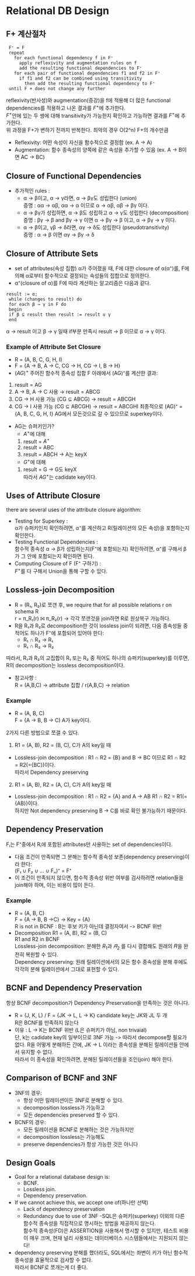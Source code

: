 # Relational DB Design
## F+ 계산절차
```
 F⁺ = F
 repeat
   for each functional dependency f in F⁺
     apply reflexivity and augmentation rules on f
     add the resulting functional dependencies to F⁺
   for each pair of functional dependencies f1 and f2 in F⁺
     if f1 and f2 can be combined using transitivity
       then add the resulting functional dependency to F⁺
 until F + does not change any further
```
reflexivity(반사성)와 augmentation(증강)을 f에 적용해 더 많은 functional dependencies를 적용하고 나온 결과를 $F^+$에 추가한다.<br>
$F^+$안에 있는 두 쌍에 대해 transitivity가 가능한지 확인하고 가능하면 결과를 $F^+$에 추가한다.<br>
위 과정을 F+가 변하기 전까지 반복한다. 최악의 경우 O(2^n) F+의 개수만큼 <br>
- Reflexivity: 어떤 속성이 자신을 함수적으로 결정함 (ex. A → A)
- Augmentation: 함수 종속성의 양쪽에 같은 속성을 추가할 수 있음 (ex. A → B이면 AC → BC)<br>
## Closure of Functional Dependencies
- 추가적인 rules :
  - α → β이고, α → γ라면, α → βγ도 성립한다 (union) <br>
    증명 : αα -> αβ, αα -> α 이므로 α -> αβ, αβ -> βγ 이다.
  - α → βγ가 성립하면, α → β도 성립하고 α → γ도 성립한다 (decomposition) <br>
    증명 : βγ -> β and βγ -> γ 이면 α -> βγ -> β 이고, α -> βγ -> γ 이다.
  - α → β이고, γβ → δ라면, αγ → δ도 성립한다 (pseudotransitivity) <br>
    증명 : α → β 이면 αγ -> βγ -> δ

## Closure of Attribute Sets
- set of attributes(속성 집합) α가 주어졌을 때, F에 대한 closure of α(α⁺)를, F에 의해 α로부터 함수적으로 결정되는 속성들의 집합으로 정의한다.
- α⁺(closure of α)를 F에 따라 계산하는 알고리즘은 다음과 같다.
``` 
result := α;
 while (changes to result) do
 for each β → γ in F do
 begin
 if β ⊆ result then result := result ∪ γ
 end
```
α → result 이고 β → γ 일때 if부분 만족시 result → β 이므로 α → γ 이다.

### Example of Attribute Set Closure
- R = (A, B, C, G, H, I)
- F = {A → B, A → C, CG → H, CG → I, B → H}
- $(AG)^+$ 주어진 함수적 종속성 집합 F 아래에서 (AG)⁺를 계산한 결과:
1. result = AG
2. A → B, A → C 사용 → result = ABCG
3. CG → H 사용 가능 (CG ⊆ ABCG) → result = ABCGH
4. CG → I 사용 가능 (CG ⊆ ABCGH) → result = ABCGHI
최종적으로 (AG)⁺ = {A, B, C, G, H, I} AG에서 모든것으로 갈 수 있으므로 superkey이다.
- AG는 슈퍼키인가?
  - $A^+$에 대해
  1. result = $A^+$
  2. result = ABC
  3. result = ABCH -> A는 keyX
  - $G^+$에 대해
  1. result = G -> G도 keyX <br>
따라서 $AG^+$는 cadidate key이다.

## Uses of Attribute Closure
there are several uses of the attribute closure algorithm:
- Testing for Superkey :<br>
  α가 슈퍼키인지 확인하려면, α⁺를 계산하고 R(릴레이션의 모든 속성)을 포함하는지 확인한다.
- Testing Functional Dependencies :<br>
  함수적 종속성 α → β가 성립하는지(F⁺에 포함되는지) 확인하려면, α⁺를 구해서 β가 그 안에 포함되는지 확인하면 된다. 
- Computing Closure of F (F⁺ 구하기) :<br>
  $F^+$를 다 구해서 Union을 통해 구할 수 있다.

## Lossless-join Decomposition
- R = (R₁, R₂)로 쪼갠 후, we require that for all possible relations r on schema R <br>
r = π_R₁(r) ⨝ π_R₂(r) -> 각각 쪼갠것을 join하면 R로 원상복구 가능하다.
- R을 R₁과 R₂로 decomposition한 것이 lossless join이 되려면, 다음 종속성들 중 적어도 하나가 F⁺에 포함되어 있어야 한다:
  - R₁ ∩ R₂ → R₁
  - R₁ ∩ R₂ → R₂ <br>

따라서, R₁과 R₂의 교집합이 R₁ 또는 R₂ 중 적어도 하나의 슈퍼키(superkey)를 이루면, R의 decomposition는 lossless decomposition이다.
- 참고사항 : <br>
  R = (A,B,C) -> attribute 집합 / r(A,B,C) -> relation

### Example
- R = (A, B, C) <br>
F = {A → B, B → C) A가 key이다. <br>

2가지 다른 방법으로 쪼갤 수 있다.
1. R1 = (A, B),   R2 = (B, C),  C가 A의 key일 때
- Lossless-join decomposition : R1 ∩ R2 = {B} and B → BC 이므로 R1 ∩ R2 = R2(={BC})이다. <br>
따라서 Dependency preserving
2. R1 = (A, B),   R2 = (A, C),  C가 A의 key일 때
- Lossless-join decomposition : R1 ∩ R2 = {A} and A → AB R1 ∩ R2 = R1(={AB})이다. <br>
하지만 Not dependency preserving B -> C를 바로 확인 불가능하기 때문이다.

## Dependency Preservation
Fᵢ는 F⁺중에서 Rᵢ에 포함된 attributes만 사용하는 set of dependencies이다.
- 다음 조건이 만족되면 그 분해는 함수적 종속성 보존(dependency preserving)이라 한다: <br>
(F₁ ∪ F₂ ∪ … ∪ Fₙ)⁺ = F⁺
- 이 조건이 만족되지 않으면, 함수적 종속성 위반 여부를 검사하려면 relation들을 join해야 하며, 이는 비용이 많이 든다.

### Example
- R = (A, B, C) <br>
F = {A → B, B →C} -> Key = {A} <br>
R is not in BCNF : B는 후보 키가 아닌데 결정자여서 -> BCNF 위반
- Decomposition R1 = (A, B),  R2 = (B, C) <br>
R1 and R2 in BCNF <br>
Lossless-join decomposition: 분해한 $R_1$과 $𝑅_2$ 를 다시 결합해도 원래의 𝑅을 완전히 복원할 수 있다.<br>
Dependency preserving: 원래 릴레이션에서의 모든 함수 종속성을 분해 후에도 각각의 분해 릴레이션에서 그대로 표현할 수 있다.

## BCNF and Dependency Preservation
항상 BCNF decomposition가 Dependency Preservation을 만족하는 것은 아니다.
- R = (J, K, L) / F = {JK → L, L → K}  candidate key는 JK와 JL 두 개 <br>
R은 BCNF를 만족하지 않는다 <br>
- 이유 : L → K는 BCNF 위반 (L은 슈퍼키가 아님, non trivaial) <br>
단, k는 cadidate key의 일부이므로 3NF 가능 -> 따라서 decompose할 필요가 없다.
R을 어떻게 분해하든 간에, JK → L 이라는 종속성을 분해된 릴레이션들 안에서 유지할 수 없다. <br>
따라서 이 종속성을 확인하려면, 분해된 릴레이션들을 조인(join) 해야 한다.

## Comparison of BCNF and 3NF
- 3NF의 경우:
  - 항상 어떤 릴레이션이든 3NF로 분해할 수 있다.
  - decomposition lossless가 가능하고
  - 모든 dependencies preserved 할 수 있다.
- BCNF의 경우:
  - 모든 릴레이션을 BCNF로 분해하는 것은 가능하지만
  - decomposition lossless는 가능해도
  - preserve dependencies가 항상 가능한 것은 아니다

## Design Goals
- Goal for a relational database design is:
  - BCNF.
  - Lossless join.
  - Dependency preservation.
- If we cannot achieve this, we accept one of(하나만 선택)
  - Lack of dependency preservation
  - Redundancy due to use of 3NF
-SQL은 슈퍼키(superkey) 이외의 다른 함수적 종속성을 직접적으로 명시하는 방법을 제공하지 않는다.<br>
함수적 종속성(FD)은 ASSERTION을 사용해서 명시할 수 있지만, 테스트 비용이 매우 크며, 현재 널리 사용되는 데이터베이스 시스템들에서는 지원되지 않는다!
- dependency preserving 분해를 했더라도,
SQL에서는 좌변이 키가 아닌 함수적 종속성을 효율적으로 검사할 수 없다. <br>
따라서 BCNF로 쪼개는게 더 좋다.
